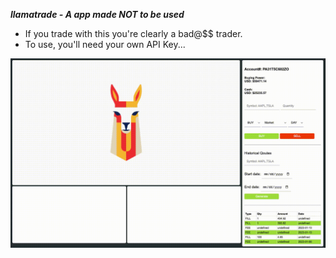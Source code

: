 ***llamatrade - A app made NOT to be used***

- If you trade with this you're clearly a bad@$$ trader.
- To use, you'll need your own API Key...

![llamatrade](llamatrade/assets/llamatrade.gif "llamatrade")
<!-- ![llamatrade](llamatrade/assets/llamatrade.gif "llamatrade") -->
